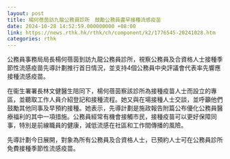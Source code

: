 ```yaml
---
layout: post
title: 楊何蓓茵訪九龍公務員診所　鼓勵公務員盡早接種流感疫苗
date: 2024-10-28 14:52:59.000000000 +08:00
link: https://news.rthk.hk/rthk/ch/component/k2/1776545-20241028.htm
categories: rthk
---
```


公務員事務局局長楊何蓓茵到訪九龍公務員診所，視察公務員及合資格人士接種季節性流感疫苗先導計劃推行首日情況，並支持4個公務員中央評議會代表率先響應接種流感疫苗。

在衞生署署長林文健醫生陪同下，楊何蓓茵察該診所為接種疫苗人士而設立的專區，並聽取工作人員介紹登記和接種流程。她又與在場接種人士交談，並呼籲他們鼓勵其他同事及早預約接種。她表示，先導計劃是施政報告附篇公布優化公務員醫療福利的其中一項措施。公務員經常有機會接觸市民，接種疫苗可以更好保障同事，特別是前線職員的健康，減低流感在社區和工作間傳播的風險。

先導計劃今日展開，對象為所有公務員及合資格人士，已預約人士可在公務員診所免費接種季節性流感疫苗。
